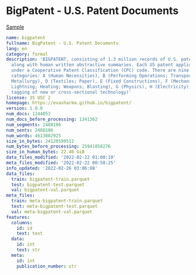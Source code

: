 # BigPatent - U.S. Patent Documents
 
[Sample](../sample/bigpatent.txt)
 
<!-- MARKDOWN-AUTO-DOCS:START (CODE:src=../../../ekorpkit/resources/corpora/bigpatent.yaml) -->
<!-- The below code snippet is automatically added from ../../../ekorpkit/resources/corpora/bigpatent.yaml -->
```yaml
name: bigpatent
fullname: BigPatent - U.S. Patent Documents
lang: en
category: formal
description: 'BIGPATENT, consisting of 1.3 million records of U.S. patent documents
  along with human written abstractive summaries. Each US patent application is filed
  under a Cooperative Patent Classification (CPC) code. There are nine such classification
  categories: A (Human Necessities), B (Performing Operations; Transporting), C (Chemistry;
  Metallurgy), D (Textiles; Paper), E (Fixed Constructions), F (Mechanical Engineering;
  Lightning; Heating; Weapons; Blasting), G (Physics), H (Electricity), and Y (General
  tagging of new or cross-sectional technology)'
license: 35 USC 2
homepage: https://evasharma.github.io/bigpatent/
version: 1.0.0
num_docs: 1244053
num_docs_before_processing: 1341362
num_segments: 2488106
num_sents: 2488106
num_words: 4613882925
size_in_bytes: 24120599512
num_bytes_before_processing: 25941858276
size_in_human_bytes: 22.46 GiB
data_files_modified: '2022-02-22 01:00:10'
meta_files_modified: '2022-02-22 00:58:25'
info_updated: '2022-02-26 03:06:08'
data_files:
  train: bigpatent-train.parquet
  test: bigpatent-test.parquet
  val: bigpatent-val.parquet
meta_files:
  train: meta-bigpatent-train.parquet
  test: meta-bigpatent-test.parquet
  val: meta-bigpatent-val.parquet
features:
  columns:
    id: id
    text: text
  data:
    id: int
    text: str
  meta:
    id: int
    publication_number: str
```
<!-- MARKDOWN-AUTO-DOCS:END -->
